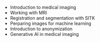 - Introduction to medical imaging
- Working with MRI
- Registration and segmentation with SITK
- Perparing images for machine learning
- Introduction to anonymization
- Generative AI in medical imaging
